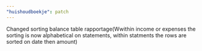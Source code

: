 ```yaml
---
"huishoudboekje": patch
---
```


Changed sorting balance table rapportage(Wwithin income or expenses the sorting is now alphabetical on statements, within statments the rows are sorted on date then amount)
